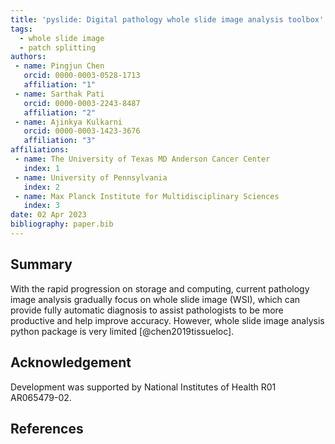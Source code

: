 ```yaml
---
title: 'pyslide: Digital pathology whole slide image analysis toolbox'
tags:
  - whole slide image
  - patch splitting
authors:
 - name: Pingjun Chen
   orcid: 0000-0003-0528-1713
   affiliation: "1"
 - name: Sarthak Pati
   orcid: 0000-0003-2243-8487
   affiliation: "2"
 - name: Ajinkya Kulkarni
   orcid: 0000-0003-1423-3676
   affiliation: "3"   
affiliations:
 - name: The University of Texas MD Anderson Cancer Center
   index: 1
 - name: University of Pennsylvania
   index: 2
 - name: Max Planck Institute for Multidisciplinary Sciences
   index: 3
date: 02 Apr 2023
bibliography: paper.bib
---
```


Summary
------------
With the rapid progression on storage and computing, current pathology image analysis
gradually focus on whole slide image (WSI), which can provide fully automatic diagnosis
to assist pathologists to be more productive and help improve accuracy. However, whole
slide image analysis python package is very limited [@chen2019tissueloc].  

Acknowledgement
------------
Development was supported by National Institutes of Health R01 AR065479-02.

References
------------
